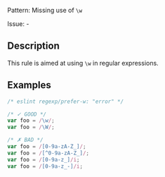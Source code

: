 Pattern: Missing use of `\w`

Issue: -

## Description

This rule is aimed at using `\w` in regular expressions.

## Examples

```js
/* eslint regexp/prefer-w: "error" */

/* ✓ GOOD */
var foo = /\w/;
var foo = /\W/;

/* ✗ BAD */
var foo = /[0-9a-zA-Z_]/;
var foo = /[^0-9a-zA-Z_]/;
var foo = /[0-9a-z_]/i;
var foo = /[0-9a-z_-]/i;
```
